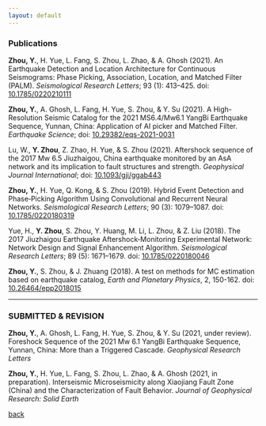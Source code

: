```yaml
---
layout: default
---
```

### Publications

**Zhou, Y.**, H. Yue, L. Fang, S. Zhou, L. Zhao, & A. Ghosh (2021). An Earthquake Detection and Location Architecture for Continuous Seismograms: Phase Picking, Association, Location, and Matched Filter (PALM). *Seismological Research Letters*; 93 (1): 413–425. doi: [10.1785/0220210111](https://doi.org/10.1785/0220210111)

**Zhou, Y.**, A. Ghosh, L. Fang, H. Yue, S. Zhou, & Y. Su (2021). A High-Resolution Seismic Catalog for the 2021 MS6.4/Mw6.1 YangBi Earthquake Sequence, Yunnan, China: Application of AI picker and Matched Filter. *Earthquake Science*; doi: [10.29382/eqs-2021-0031](https://doi.org/10.29382/eqs-2021-0031)

Lu, W., **Y. Zhou**, Z. Zhao, H. Yue, & S. Zhou (2021). Aftershock sequence of the 2017 Mw 6.5 Jiuzhaigou, China earthquake monitored by an AsA network and its implication to fault structures and strength. *Geophysical Journal International*; doi: [10.1093/gji/ggab443](https://doi.org/10.1093/gji/ggab443) 

**Zhou, Y.**, H. Yue, Q. Kong, & S. Zhou (2019). Hybrid Event Detection and Phase‐Picking Algorithm Using Convolutional and Recurrent Neural Networks. *Seismological Research Letters*; 90 (3): 1079–1087. doi: [10.1785/0220180319](https://doi.org/10.1785/0220180319) 

Yue, H., **Y. Zhou**, S. Zhou, Y. Huang, M. Li, L. Zhou, & Z. Liu (2018). The 2017 Jiuzhaigou Earthquake Aftershock‐Monitoring Experimental Network: Network Design and Signal Enhancement Algorithm. *Seismological Research Letters*; 89 (5): 1671–1679. doi: [10.1785/0220180046](https://doi.org/10.1785/0220180046) 

**Zhou, Y.**, S. Zhou, & J. Zhuang (2018). A test on methods for MC estimation based on earthquake catalog, *Earth and Planetary Physics*, 2, 150-162. doi: [10.26464/epp2018015](https://doi.org/10.26464/epp2018015)

* * *
### SUBMITTED & REVISION

**Zhou, Y.**, A. Ghosh, L. Fang, H. Yue, S. Zhou, & Y. Su (2021, under review). Foreshock Sequence of the 2021 Mw 6.1 YangBi Earthquake Sequence, Yunnan, China: More than a Triggered Cascade. *Geophysical Research Letters* 

**Zhou, Y.**, H. Yue, L. Fang, S. Zhou, L. Zhao, & A. Ghosh (2021, in preparation). Interseismic Microseismicity along Xiaojiang Fault Zone (China) and the Characterization of Fault Behavior. *Journal of Geophysical Research: Solid Earth*


[back](./)